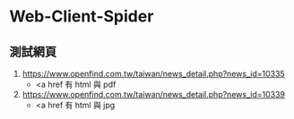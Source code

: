 # Web-Client-Spider

## 測試網頁
1. https://www.openfind.com.tw/taiwan/news_detail.php?news_id=10335
   - <a href 有 html 與 pdf
2. https://www.openfind.com.tw/taiwan/news_detail.php?news_id=10339
   - <a href 有 html 與 jpg
